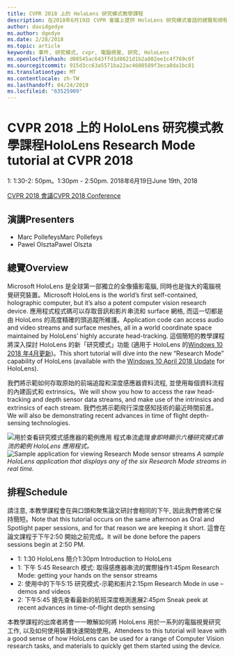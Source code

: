 ```yaml
---
title: CVPR 2018 上的 HoloLens 研究模式教學課程
description: 在2018年6月19日 CVPR 會議上提供 HoloLens 研究模式會話的總覽和排程。
author: davidgedye
ms.author: dgedye
ms.date: 2/28/2018
ms.topic: article
keywords: 事件, 研究模式, cvpr, 電腦視覺, 研究, HoloLens
ms.openlocfilehash: d08545ac643ffd1d8621d1b2a802ee1c4f769c0f
ms.sourcegitcommit: 915d3cc63a5571ba22ac4608589f3eca8da1bc81
ms.translationtype: MT
ms.contentlocale: zh-TW
ms.lasthandoff: 04/24/2019
ms.locfileid: "63525909"
---
```

# <a name="hololens-research-mode-tutorial-at-cvpr-2018"></a><span data-ttu-id="363f1-104">CVPR 2018 上的 HoloLens 研究模式教學課程</span><span class="sxs-lookup"><span data-stu-id="363f1-104">HoloLens Research Mode tutorial at CVPR 2018</span></span>
<span data-ttu-id="363f1-105">1: 1:30-2: 50pm。</span><span class="sxs-lookup"><span data-stu-id="363f1-105">1:30pm - 2:50pm.</span></span> <span data-ttu-id="363f1-106">2018年6月19日</span><span class="sxs-lookup"><span data-stu-id="363f1-106">June 19th, 2018</span></span>

[<span data-ttu-id="363f1-107">CVPR 2018 會議</span><span class="sxs-lookup"><span data-stu-id="363f1-107">CVPR 2018 Conference</span></span>](http://cvpr2018.thecvf.com/)

## <a name="presenters"></a><span data-ttu-id="363f1-108">演講</span><span class="sxs-lookup"><span data-stu-id="363f1-108">Presenters</span></span>
* <span data-ttu-id="363f1-109">Marc Pollefeys</span><span class="sxs-lookup"><span data-stu-id="363f1-109">Marc Pollefeys</span></span>
* <span data-ttu-id="363f1-110">Pawel Olszta</span><span class="sxs-lookup"><span data-stu-id="363f1-110">Pawel Olszta</span></span>

## <a name="overview"></a><span data-ttu-id="363f1-111">總覽</span><span class="sxs-lookup"><span data-stu-id="363f1-111">Overview</span></span>
<span data-ttu-id="363f1-112">Microsoft HoloLens 是全球第一部獨立的全像攝影電腦, 同時也是強大的電腦視覺研究裝置。</span><span class="sxs-lookup"><span data-stu-id="363f1-112">Microsoft HoloLens is the world’s first self-contained, holographic computer, but it’s also a potent computer vision research device.</span></span>
<span data-ttu-id="363f1-113">應用程式程式碼可以存取音訊和影片串流和 surface 網格, 而這一切都是由 HoloLens 的高度精確的頭追蹤所維護。</span><span class="sxs-lookup"><span data-stu-id="363f1-113">Application code can access audio and video streams and surface meshes, all in a world coordinate space maintained by HoloLens’ highly accurate head-tracking.</span></span> <span data-ttu-id="363f1-114">這個簡短的教學課程將深入探討 HoloLens 的新「研究模式」功能 (適用于 HoloLens 的[Windows 10 2018 年4月更新](release-notes-april-2018.md))。</span><span class="sxs-lookup"><span data-stu-id="363f1-114">This short tutorial will dive into the new “Research Mode” capability of HoloLens (available with the [Windows 10 April 2018 Update](release-notes-april-2018.md) for HoloLens).</span></span>

<span data-ttu-id="363f1-115">我們將示範如何存取原始的前端追蹤和深度感應器資料流程, 並使用每個資料流程的內建函式和 extrinsics。</span><span class="sxs-lookup"><span data-stu-id="363f1-115">We will show you how to access the raw head-tracking and depth sensor data streams, and make use of the intrinsics and extrinsics of each stream.</span></span>  <span data-ttu-id="363f1-116">我們也將示範飛行深度感知技術的最近時間前進。</span><span class="sxs-lookup"><span data-stu-id="363f1-116">We will also be demonstrating recent advances in time of flight depth-sensing technologies.</span></span>

<span data-ttu-id="363f1-117">![用於查看研究模式感應器的範例應用](images/sensor-stream-viewer.jpg)
程式串流處理*會即時顯示六種研究模式串流的範例 HoloLens 應用程式。*</span><span class="sxs-lookup"><span data-stu-id="363f1-117">![Sample application for viewing Research Mode sensor streams](images/sensor-stream-viewer.jpg)
*A sample HoloLens application that displays any of the six Research Mode streams in real time.*</span></span>

## <a name="schedule"></a><span data-ttu-id="363f1-118">排程</span><span class="sxs-lookup"><span data-stu-id="363f1-118">Schedule</span></span>
<span data-ttu-id="363f1-119">請注意, 本教學課程會在與口頭和聚焦論文研討會相同的下午, 因此我們會將它保持簡短。</span><span class="sxs-lookup"><span data-stu-id="363f1-119">Note that this tutorial occurs on the same afternoon as Oral and Spotlight paper sessions, and for that reason we are keeping it short.</span></span>
<span data-ttu-id="363f1-120">這會在論文課程于下午2:50 開始之前完成。</span><span class="sxs-lookup"><span data-stu-id="363f1-120">It will be done before the papers sessions begin at 2:50 PM.</span></span>

- <span data-ttu-id="363f1-121">1: 1:30 HoloLens 簡介</span><span class="sxs-lookup"><span data-stu-id="363f1-121">1:30pm   Introduction to HoloLens</span></span> 
- <span data-ttu-id="363f1-122">1: 下午 5:45 Research 模式: 取得感應器串流的實際操作</span><span class="sxs-lookup"><span data-stu-id="363f1-122">1:45pm   Research Mode: getting your hands on the sensor streams</span></span> 
- <span data-ttu-id="363f1-123">2: 使用中的下午5:15 研究模式-示範和影片</span><span class="sxs-lookup"><span data-stu-id="363f1-123">2:15pm   Research Mode in use – demos and videos</span></span> 
- <span data-ttu-id="363f1-124">2: 下午5:45 搶先查看最新的航班深度檢測進展</span><span class="sxs-lookup"><span data-stu-id="363f1-124">2:45pm   Sneak peek at recent advances in time-of-flight depth sensing</span></span> 

<span data-ttu-id="363f1-125">本教學課程的出席者將會一一瞭解如何將 HoloLens 用於一系列的電腦視覺研究工作, 以及如何使用裝置快速開始使用。</span><span class="sxs-lookup"><span data-stu-id="363f1-125">Attendees to this tutorial will leave with a good sense of how HoloLens can be used for a range of Computer Vision research tasks, and materials to quickly get them started using the device.</span></span>

